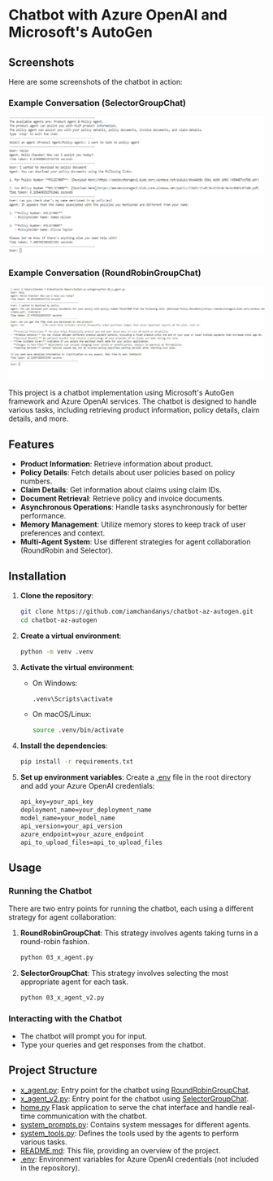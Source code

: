 # Chatbot with Azure OpenAI and Microsoft's AutoGen

## Screenshots

Here are some screenshots of the chatbot in action:

### Example Conversation (SelectorGroupChat)

![Example Conversation](images/ss1.png)

### Example Conversation (RoundRobinGroupChat)

![Example Conversation](images/ss2.jpg)

This project is a chatbot implementation using Microsoft's AutoGen framework and Azure OpenAI services. The chatbot is designed to handle various tasks, including retrieving product information, policy details, claim details, and more.

## Features

- **Product Information**: Retrieve information about product.
- **Policy Details**: Fetch details about user policies based on policy numbers.
- **Claim Details**: Get information about claims using claim IDs.
- **Document Retrieval**: Retrieve policy and invoice documents.
- **Asynchronous Operations**: Handle tasks asynchronously for better performance.
- **Memory Management**: Utilize memory stores to keep track of user preferences and context.
- **Multi-Agent System**: Use different strategies for agent collaboration (RoundRobin and Selector).

## Installation

1. **Clone the repository**:

   ```sh
   git clone https://github.com/iamchandanys/chatbot-az-autogen.git
   cd chatbot-az-autogen
   ```

2. **Create a virtual environment**:

   ```sh
   python -m venv .venv
   ```

3. **Activate the virtual environment**:

   - On Windows:
     ```sh
     .venv\Scripts\activate
     ```
   - On macOS/Linux:
     ```sh
     source .venv/bin/activate
     ```

4. **Install the dependencies**:

   ```sh
   pip install -r requirements.txt
   ```

5. **Set up environment variables**:
   Create a [.env](http://_vscodecontentref_/2) file in the root directory and add your Azure OpenAI credentials:
   ```env
   api_key=your_api_key
   deployment_name=your_deployment_name
   model_name=your_model_name
   api_version=your_api_version
   azure_endpoint=your_azure_endpoint
   api_to_upload_files=api_to_upload_files
   ```

## Usage

### Running the Chatbot

There are two entry points for running the chatbot, each using a different strategy for agent collaboration:

1. **RoundRobinGroupChat**: This strategy involves agents taking turns in a round-robin fashion.

   ```sh
   python 03_x_agent.py
   ```

2. **SelectorGroupChat**: This strategy involves selecting the most appropriate agent for each task.
   ```sh
   python 03_x_agent_v2.py
   ```

### Interacting with the Chatbot

- The chatbot will prompt you for input.
- Type your queries and get responses from the chatbot.

## Project Structure

- [x_agent.py](https://github.com/iamchandanys/chatbot-az-autogen/blob/main/x_agent.py): Entry point for the chatbot using [RoundRobinGroupChat](https://microsoft.github.io/autogen/stable/user-guide/agentchat-user-guide/tutorial/teams.html#creating-a-team).
- [x_agent_v2.py](https://github.com/iamchandanys/chatbot-az-autogen/blob/main/x_agent_v2.py): Entry point for the chatbot using [SelectorGroupChat](https://microsoft.github.io/autogen/stable/user-guide/agentchat-user-guide/selector-group-chat.html#selector-group-chat).
- [home.py](https://github.com/iamchandanys/chatbot-az-autogen/blob/main/home.py) Flask application to serve the chat interface and handle real-time communication with the chatbot.
- [system_prompts.py](https://github.com/iamchandanys/chatbot-az-autogen/blob/main/system_prompts.py): Contains system messages for different agents.
- [system_tools.py](https://github.com/iamchandanys/chatbot-az-autogen/blob/main/system_tools.py): Defines the tools used by the agents to perform various tasks.
- [README.md](https://github.com/iamchandanys/chatbot-az-autogen/blob/main/README.md): This file, providing an overview of the project.
- [.env](http://_vscodecontentref_/9): Environment variables for Azure OpenAI credentials (not included in the repository).

